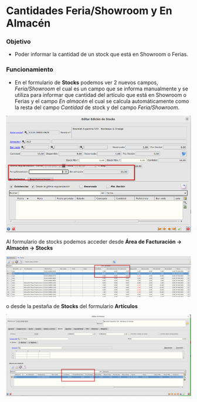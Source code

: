 # Cantidades Feria/Showroom y En Almacén

### Objetivo

* Poder informar la cantidad de un stock que está en Showroom o Ferias. 

### Funcionamiento
* En el formulario de **Stocks** podemos ver 2 nuevos campos, *Feria/Showroom* el cual es un campo que se informa manualmente y se utiliza para informar que cantidad del artículo que está en Showroom o Ferias y el campo *En almacén* el cual se calcula automáticamente como la resta del campo *Cantidad* de stock y del campo *Feria/Showroom*.

![Stocks](./img/form_stocks_guanabana.png)


 Al formulario de stocks podemos acceder desde **Área de Facturación -> Almacén -> Stocks** 

 ![Master artículos](./img/form_masterstocks_guanabana.png)

o desde la pestaña de **Stocks** del formulario **Artículos** 

![Artículos](./img/form_articulos_guanabana.png)


